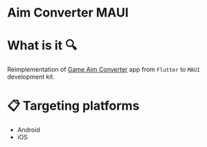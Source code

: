 # Aim Converter MAUI

# What is it :mag:

Reimplementation of [Game Aim Converter](https://apps.apple.com/us/app/game-aim-converter/id1618000036) app from `Flutter` to `MAUI` development kit.

# 📋 Targeting platforms

- Android
- iOS
